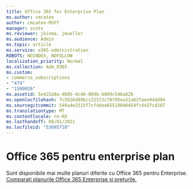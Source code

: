 ```yaml
---
title: Office 365 for Enterprise Plan
ms.author: cmcatee
author: cmcatee-MSFT
manager: scotv
ms.reviewer: jkinma, jmueller
ms.audience: Admin
ms.topic: article
ms.service: o365-administration
ROBOTS: NOINDEX, NOFOLLOW
localization_priority: Normal
ms.collection: Adm_O365
ms.custom:
- commerce_subscriptions
- "474"
- "1500026"
ms.assetid: 5e423a8a-db05-4c46-804b-b8d9c54ba62b
ms.openlocfilehash: 7c5626d99bcc22572c78795ea21a62faee94dd94
ms.sourcegitcommit: 540a4e2515f7cfddee65519046454fc4437cd287
ms.translationtype: MT
ms.contentlocale: ro-RO
ms.lasthandoff: 08/01/2021
ms.locfileid: "53685710"
---
```

# <a name="office-365-for-enterprise-plan"></a>Office 365 pentru enterprise plan

Sunt disponibile mai multe planuri diferite cu Office 365 pentru Enterprise. [Comparați planurile Office 365 Enterprise și prețurile.](https://products.office.com/business/compare-more-office-365-for-business-plans)  